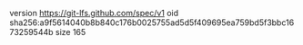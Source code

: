 version https://git-lfs.github.com/spec/v1
oid sha256:a9f5614040b8b840c176b0025755ad5d5f409695ea759bd5f3bbc1673259544b
size 165
